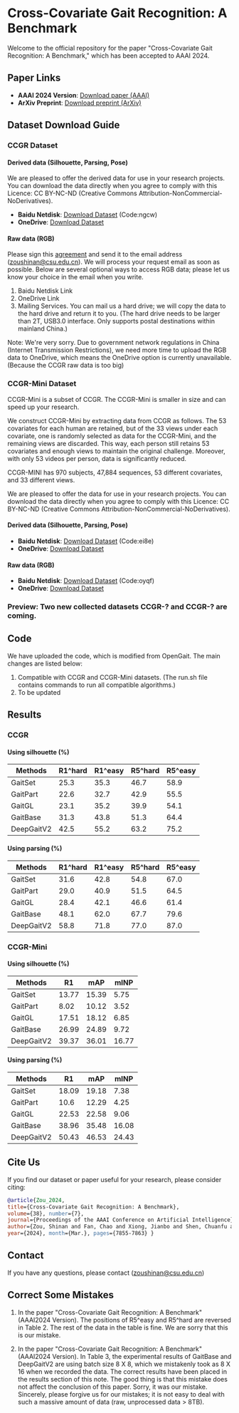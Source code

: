 # Cross-Covariate Gait Recognition: A Benchmark

Welcome to the official repository for the paper "Cross-Covariate Gait Recognition: A Benchmark," which has been accepted to AAAI 2024.

## Paper Links
- **AAAI 2024 Version**: [Download paper (AAAI)](https://ojs.aaai.org/index.php/AAAI/article/view/28621)
- **ArXiv Preprint**: [Download preprint (ArXiv)](https://arxiv.org/pdf/2312.14404.pdf)

## Dataset Download Guide
### CCGR Dataset
#### Derived data (Silhouette, Parsing, Pose)
We are pleased to offer the derived data for use in your research projects. You can download the data directly 
when you agree to comply with this Licence: CC BY-NC-ND (Creative Commons Attribution-NonCommercial-NoDerivatives).
- **Baidu Netdisk**: [Download Dataset](https://pan.baidu.com/s/1GUTdGRLHyqSHw0Fcc7iUEQ) (Code:ngcw)
- **OneDrive**: [Download Dataset](https://1drv.ms/f/c/8464f220191191b1/Eov74XWuOi1Op_fdXDRzoAMBbJLrqSN1HoM4_WLNLUNm0Q?e=A8RQAJ)

#### Raw data (RGB)
Please sign this [agreement](https://github.com/ShinanZou/CCGR/blob/CCGR-Benchmark/output/CCGR_Dataset_RGB_Data_Usage_Agreement.pdf) and send it to the email address (zoushinan@csu.edu.cn). 
We will process your request email as soon as possible. 
Below are several optional ways to access RGB data;
please let us know your choice in the email when you write.
1. Baidu Netdisk Link
2. OneDrive Link
3. Mailing Services. You can mail us a hard drive; we will copy the data to the hard drive and return it to you. 
(The hard drive needs to be larger than 2T, USB3.0 interface. Only supports postal destinations within mainland China.)

Note: We're very sorry. Due to government network regulations in China (Internet Transmission Restrictions), 
we need more time to upload the RGB data to OneDrive, which means the OneDrive option is currently unavailable. 
(Because the CCGR raw data is too big)

### CCGR-Mini Dataset
CCGR-Mini is a subset of CCGR. The CCGR-Mini is smaller in size and can speed up your research.

We construct CCGR-Mini by extracting data from CCGR as follows. 
The 53 covariates for each human are retained, but of the 33 views under each covariate, 
one is randomly selected as data for the CCGR-Mini, and the remaining views are discarded. 
This way, each person still retains 53 covariates and enough views to maintain the original challenge. 
Moreover, with only 53 videos per person, data is significantly reduced. 

CCGR-MINI has 970 subjects, 47,884 sequences, 53 different covariates, and 33 different views.

We are pleased to offer the data for use in your research projects. You can download the data directly 
when you agree to comply with this Licence: CC BY-NC-ND (Creative Commons Attribution-NonCommercial-NoDerivatives).
#### Derived data (Silhouette, Parsing, Pose)
- **Baidu Netdisk**: [Download Dataset](https://pan.baidu.com/s/1h6auGcxWFqeUAws0PvSH8g) (Code:ei8e)
- **OneDrive**: [Download Dataset](https://1drv.ms/f/c/8464f220191191b1/Ev18lg3FHJZCoyF_6z91JUUBDgBX7EZN0WHJKJnDEIzbWA?e=xon8em)
#### Raw data (RGB)
- **Baidu Netdisk**: [Download Dataset](https://pan.baidu.com/s/1qHJxbbMamgEPwp8fd2sfkQ) (Code:oyqf)
- **OneDrive**: [Download Dataset]()

### Preview: Two new collected datasets CCGR-? and CCGR-? are coming.
## Code
We have uploaded the code, which is modified from OpenGait.
The main changes are listed below:
1. Compatible with CCGR and CCGR-Mini datasets. 
(The run.sh file contains commands to run all compatible algorithms.)
2. To be updated
## Results 
### CCGR 
#### Using silhouette (%)
| Methods    | R1^hard | R1^easy | R5^hard | R5^easy |
|------------|---------|---------|---------|---------|
 |GaitSet    |25.3  | 35.3 |46.7  |58.9|
 |GaitPart   | 22.6 |32.7  |42.9  |55.5|
 |GaitGL     |23.1  |35.2  |39.9  |54.1|
 |GaitBase   |31.3  |43.8  |51.3  |64.4|
 |DeepGaitV2 |42.5  |55.2  |63.2  |75.2|

  


#### Using parsing (%)

| Methods     | R1^hard | R1^easy | R5^hard | R5^easy |
|-------------|---------|---------|---------|---------|
 | GaitSet     | 31.6    | 42.8    | 54.8    | 67.0    |
 | GaitPart    | 29.0    | 40.9    | 51.5    | 64.5    |
 | GaitGL      | 28.4    | 42.1    | 46.6    | 61.4    |
 | GaitBase    | 48.1    | 62.0    | 67.7    | 79.6    |
 | DeepGaitV2  | 58.8    | 71.8    | 77.0    | 87.0    |



### CCGR-Mini 
#### Using silhouette (%)
| Methods    | R1    | mAP   | mINP | 
|------------|-------|-------|-----|
| GaitSet    | 13.77 | 15.39 | 5.75|
| GaitPart   | 8.02  | 10.12 | 3.52|
| GaitGL     | 17.51 | 18.12 | 6.85|
| GaitBase   | 26.99 | 24.89 |9.72 |
| DeepGaitV2 | 39.37 | 36.01 |16.77|

#### Using parsing (%)

| Methods    | R1     | mAP    | mINP  | 
|------------|--------|--------|-------|
| GaitSet    | 18.09  | 19.18  | 7.38  |    
| GaitPart   | 10.6   | 12.29  | 4.25  |    
| GaitGL     | 22.53  | 22.58  | 9.06  |       
| GaitBase   | 38.96  | 35.48  | 16.08 |    
| DeepGaitV2 | 50.43  | 46.53  | 24.43 |
## Cite Us
If you find our dataset or paper useful for your research, please consider citing:

```bibtex
@article{Zou_2024, 
title={Cross-Covariate Gait Recognition: A Benchmark}, 
volume={38}, number={7}, 
journal={Proceedings of the AAAI Conference on Artificial Intelligence}, 
author={Zou, Shinan and Fan, Chao and Xiong, Jianbo and Shen, Chuanfu and Yu, Shiqi and Tang, Jin}, 
year={2024}, month={Mar.}, pages={7855-7863} }
```
## Contact 
If you have any questions, please contact (zoushinan@csu.edu.cn)
## Correct Some Mistakes
1. In the paper "Cross-Covariate Gait Recognition: A Benchmark" (AAAI2024 Version). 
The positions of R5^easy and R5^hard are reversed in Table 2. The rest of the data in the table is fine. 
We are sorry that this is our mistake.

2. In the paper "Cross-Covariate Gait Recognition: A Benchmark" (AAAI2024 Version). 
In Table 3, the experimental results of GaitBase and DeepGaitV2 are using batch size 8 X 8, 
which we mistakenly took as 8 X 16 when we recorded the data. 
The correct results have been placed in the results section of this note. 
The good thing is that this mistake does not affect the conclusion of this paper. 
Sorry, it was our mistake. Sincerely, please forgive us for our mistakes; 
it is not easy to deal with such a massive amount of data (raw, unprocessed data > 8TB).
